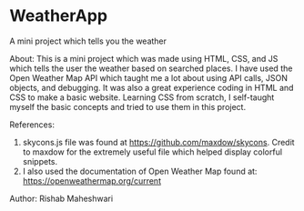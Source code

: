 # WeatherApp
A mini project which tells you the weather

About:
This is a mini project which was made using HTML, CSS, and JS which tells the user the weather based on searched places. I have used the Open Weather Map API which taught me a lot about using API calls, JSON objects, and debugging. It was also a great experience coding in HTML and CSS to make a basic website. Learning CSS from scratch, I self-taught myself the basic concepts and tried to use them in this project. 

References:
1. skycons.js file was found at https://github.com/maxdow/skycons. Credit to maxdow for the extremely useful file which helped display colorful snippets.
2. I also used the documentation of Open Weather Map found at: https://openweathermap.org/current

Author:
Rishab Maheshwari
